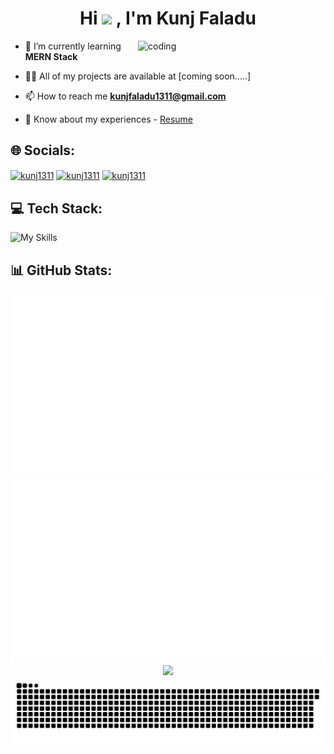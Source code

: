 <h1 align="center">Hi <img src="https://media.giphy.com/media/hvRJCLFzcasrR4ia7z/giphy.gif" width="30px"/> , I'm Kunj Faladu</h1>

<img align="right" alt="coding" width="300" src="https://github.com/KUNJ1311/KUNJ1311/assets/74526794/c8c1f597-67d7-44af-a088-9aa44a8c3df5">

- 🌱 I’m currently learning **MERN Stack**

- 👨‍💻 All of my projects are available at [coming soon.....]

- 📫 How to reach me **kunjfaladu1311@gmail.com**

- 📄 Know about my experiences - [Resume](https://drive.google.com/file/d/1iLW35s6zgitg1koj-sHp9-GGCsgdFjPZ/view?usp=drivesdk)


## 🌐 Socials:
<p align="left">
<a href="https://www.linkedin.com/in/kunj-faladu" target="blank"><img align="center" src="https://raw.githubusercontent.com/rahuldkjain/github-profile-readme-generator/master/src/images/icons/Social/linked-in-alt.svg" alt="kunj1311" height="30" width="40" /></a>
<a href="https://leetcode.com/kunj1311" target="blank"><img align="center" src="https://raw.githubusercontent.com/rahuldkjain/github-profile-readme-generator/master/src/images/icons/Social/leet-code.svg" alt="kunj1311" height="30" width="40" /></a>
<a href="https://www.hackerrank.com/profile/kunjfaladu1311" target="blank"><img align="center" src="https://raw.githubusercontent.com/rahuldkjain/github-profile-readme-generator/master/src/images/icons/Social/hackerrank.svg" alt="kunj1311" height="30" width="40" /></a>
</p>

## 💻 Tech Stack:
![My Skills](https://skillicons.dev/icons?i=react,nextjs,js,java,redux,nodejs,express,mongodb,bootstrap,tailwind,sass,html,css,python,git)

## 📊 GitHub Stats:
<div align="center">
  <img alt="Contributions" src="https://github.com/KUNJ1311/KUNJ1311/blob/output/generated/overview.svg" >
  <img src ="https://github.com/KUNJ1311/KUNJ1311/blob/output/generated/languages.svg" >
</div>
<div align="center">
  <img src="https://github-readme-streak-stats.herokuapp.com/?user=KUNJ1311&theme=dracula&hide_border=true">
</div>

<div align="center">
  <img src="https://github.com/KUNJ1311/KUNJ1311/blob/snake/github-contribution-grid-snake-dark.svg">
</div>
